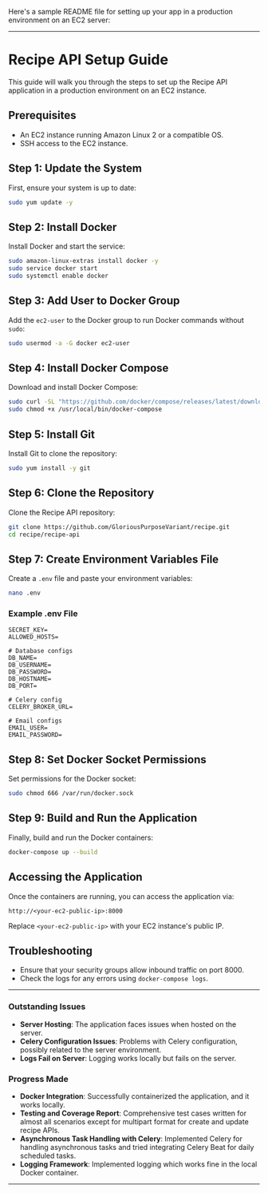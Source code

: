 Here's a sample README file for setting up your app in a production environment on an EC2 server:

---

# Recipe API Setup Guide

This guide will walk you through the steps to set up the Recipe API application in a production environment on an EC2 instance.

## Prerequisites

- An EC2 instance running Amazon Linux 2 or a compatible OS.
- SSH access to the EC2 instance.

## Step 1: Update the System

First, ensure your system is up to date:

```bash
sudo yum update -y
```

## Step 2: Install Docker

Install Docker and start the service:

```bash
sudo amazon-linux-extras install docker -y
sudo service docker start
sudo systemctl enable docker
```

## Step 3: Add User to Docker Group

Add the `ec2-user` to the Docker group to run Docker commands without `sudo`:

```bash
sudo usermod -a -G docker ec2-user
```

## Step 4: Install Docker Compose

Download and install Docker Compose:

```bash
sudo curl -SL "https://github.com/docker/compose/releases/latest/download/docker-compose-$(uname -s)-$(uname -m)" -o /usr/local/bin/docker-compose
sudo chmod +x /usr/local/bin/docker-compose
```

## Step 5: Install Git

Install Git to clone the repository:

```bash
sudo yum install -y git
```

## Step 6: Clone the Repository

Clone the Recipe API repository:

```bash
git clone https://github.com/GloriousPurposeVariant/recipe.git
cd recipe/recipe-api
```

## Step 7: Create Environment Variables File

Create a `.env` file and paste your environment variables:

```bash
nano .env
```

### Example .env File

```env
SECRET_KEY=
ALLOWED_HOSTS=

# Database configs
DB_NAME=
DB_USERNAME=
DB_PASSWORD=
DB_HOSTNAME=
DB_PORT=

# Celery config
CELERY_BROKER_URL=

# Email configs
EMAIL_USER=
EMAIL_PASSWORD=
```

## Step 8: Set Docker Socket Permissions

Set permissions for the Docker socket:

```bash
sudo chmod 666 /var/run/docker.sock
```

## Step 9: Build and Run the Application

Finally, build and run the Docker containers:

```bash
docker-compose up --build
```

## Accessing the Application

Once the containers are running, you can access the application via:

```
http://<your-ec2-public-ip>:8000
```

Replace `<your-ec2-public-ip>` with your EC2 instance's public IP.

## Troubleshooting

- Ensure that your security groups allow inbound traffic on port 8000.
- Check the logs for any errors using `docker-compose logs`.

---

### Outstanding Issues

- **Server Hosting**: The application faces issues when hosted on the server.
- **Celery Configuration Issues**: Problems with Celery configuration, possibly related to the server environment.
- **Logs Fail on Server**: Logging works locally but fails on the server.

### Progress Made

- **Docker Integration**: Successfully containerized the application, and it works locally.
- **Testing and Coverage Report**: Comprehensive test cases written for almost all scenarios except for multipart format for create and update recipe APIs.
- **Asynchronous Task Handling with Celery**: Implemented Celery for handling asynchronous tasks and tried integrating Celery Beat for daily scheduled tasks.
- **Logging Framework**: Implemented logging which works fine in the local Docker container.

---
